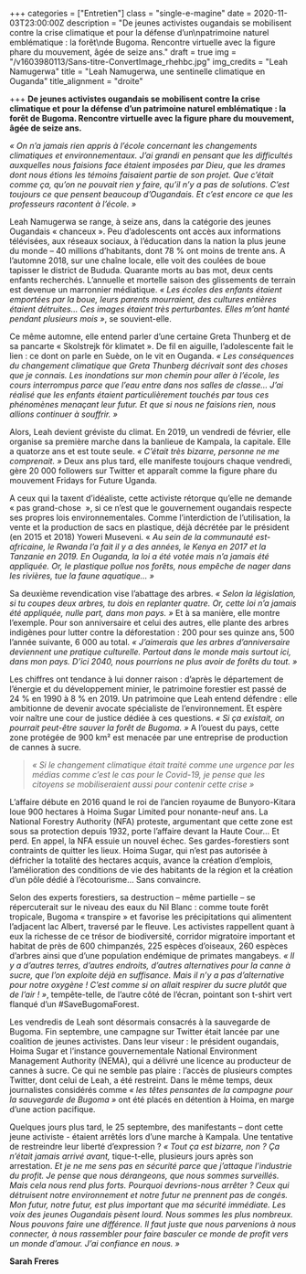 +++
categories = ["Entretien"]
class = "single-e-magine"
date = 2020-11-03T23:00:00Z
description = "De jeunes activistes ougandais se mobilisent contre la crise climatique et pour la défense d’un\npatrimoine naturel emblématique : la forêt\nde Bugoma. Rencontre virtuelle avec la figure phare du mouvement, âgée de seize ans."
draft = true
img = "/v1603980113/Sans-titre-ConvertImage_rhehbc.jpg"
img_credits = "Leah Namugerwa"
title = "Leah Namugerwa, une sentinelle climatique en Ouganda"
title_alignment = "droite"

+++
**De jeunes activistes ougandais se mobilisent contre la crise climatique et pour la défense d’un patrimoine naturel emblématique : la forêt de Bugoma. Rencontre virtuelle avec la figure phare du mouvement, âgée de seize ans.**

_« On n’a jamais rien appris à l’école concernant les changements climatiques et environnementaux. J’ai grandi en pensant que les difficultés auxquelles nous faisions face étaient imposées par Dieu, que les drames dont nous étions les témoins faisaient partie de son projet. Que c’était comme ça, qu’on ne pouvait rien y faire, qu’il n’y a pas de solutions. C’est toujours ce que pensent beaucoup d’Ougandais. Et c’est encore ce que les professeurs racontent à l’école. »_

Leah Namugerwa se range, à seize ans, dans la catégorie des jeunes Ougandais « chanceux ». Peu d’adolescents ont accès aux informations télévisées, aux réseaux sociaux, à l’éducation dans la nation la plus jeune du monde – 40 millions d’habitants, dont 78 % ont moins de trente ans. A l’automne 2018, sur une chaîne locale, elle voit des coulées de boue tapisser le district de Bududa. Quarante morts au bas mot, deux cents enfants recherchés. L’annuelle et mortelle saison des glissements de terrain est devenue un marronnier médiatique. _« Les écoles des enfants étaient emportées par la boue, leurs parents mourraient, des cultures entières étaient détruites… Ces images étaient très perturbantes. Elles m’ont hanté pendant plusieurs mois »_, se souvient-elle.

Ce même automne, elle entend parler d’une certaine Greta Thunberg et de sa pancarte « Skolstrejk för klimatet ». De fil en aiguille, l’adolescente fait le lien : ce dont on parle en Suède, on le vit en Ouganda. _« Les conséquences du changement climatique que Greta Thunberg décrivait sont des choses que je connais. Les inondations sur mon chemin pour aller à l’école, les cours interrompus parce que l’eau entre dans nos salles de classe… J’ai réalisé que les enfants étaient particulièrement touchés par tous ces phénomènes menaçant leur futur. Et que si nous ne faisions rien, nous allions continuer à souffrir. »_

Alors, Leah devient gréviste du climat. En 2019, un vendredi de février, elle organise sa première marche dans la banlieue de Kampala, la capitale. Elle a quatorze ans et est toute seule. _« C’était très bizarre, personne ne me comprenait. »_ Deux ans plus tard, elle manifeste toujours chaque vendredi, gère 20 000 followers sur Twitter et apparaît comme la figure phare du mouvement Fridays for Future Uganda.

A ceux qui la taxent d’idéaliste, cette activiste rétorque qu’elle ne demande « pas grand-chose &nbsp;», si ce n’est que le gouvernement ougandais respecte ses propres lois environnementales. Comme l’interdiction de l’utilisation, la vente et la production de sacs en plastique, déjà décrétée par le président (en 2015 et 2018) Yoweri Museveni. « _Au sein de la communauté est-africaine, le Rwanda l’a fait il y a des années, le Kenya en 2017 et la Tanzanie en 2019. En Ouganda, la loi a été votée mais n’a jamais été appliquée. Or, le plastique pollue nos forêts, nous empêche de nager dans les rivières, tue la faune aquatique… »_

Sa deuxième revendication vise l’abattage des arbres. _« Selon la législation, si tu coupes deux arbres, tu dois en replanter quatre. Or, cette loi n’a jamais été appliquée, nulle part, dans mon pays. »_ Et à sa manière, elle montre l’exemple. Pour son anniversaire et celui des autres, elle plante des arbres indigènes pour lutter contre la déforestation : 200 pour ses quinze ans, 500 l’année suivante, 6 000 au total. _« J’aimerais que les arbres d’anniversaire deviennent une pratique culturelle. Partout dans le monde mais surtout ici, dans mon pays. D’ici 2040, nous pourrions ne plus avoir de forêts du tout. »_

Les chiffres ont tendance à lui donner raison : d’après le département de l’énergie et du développement minier, le patrimoine forestier est passé de 24 % en 1990 à 8 % en 2019. Un patrimoine que Leah entend défendre : elle ambitionne de devenir avocate spécialiste de l’environnement. Et espère voir naître une cour de justice dédiée à ces questions. _« Si ça existait, on pourrait peut-être sauver la forêt de Bugoma. »_ A l’ouest du pays, cette zone protégée de 900 km² est menacée par une entreprise de production de cannes à sucre.

> _« Si le changement climatique était traité comme une urgence par les médias comme c’est le cas pour le Covid-19, je pense que les citoyens se mobiliseraient aussi pour contenir cette crise »_

L’affaire débute en 2016 quand le roi de l’ancien royaume de Bunyoro-Kitara loue 900 hectares à Hoima Sugar Limited pour nonante-neuf ans. La National Forestry Authority (NFA) proteste, argumentant que cette zone est sous sa protection depuis 1932, porte l’affaire devant la Haute Cour… Et perd. En appel, la NFA essuie un nouvel échec. Ses gardes-forestiers sont contraints de quitter les lieux. Hoima Sugar, qui n’est pas autorisée à défricher la totalité des hectares acquis, avance la création d’emplois, l’amélioration des conditions de vie des habitants de la région et la création d’un pôle dédié à l’écotourisme… Sans convaincre.

Selon des experts forestiers, sa destruction – même partielle – se répercuterait sur le niveau des eaux du Nil Blanc : comme toute forêt tropicale, Bugoma « transpire » et favorise les précipitations qui alimentent l’adjacent lac Albert, traversé par le fleuve. Les activistes rappellent quant à eux la richesse de ce trésor de biodiversité, corridor migratoire important et habitat de près de 600 chimpanzés, 225 espèces d’oiseaux, 260 espèces d’arbres ainsi que d’une population endémique de primates mangabeys. _« Il y a d’autres terres, d’autres endroits, d’autres alternatives pour la canne à sucre, que l’on exploite déjà en suffisance. Mais il n’y a pas d’alternative pour notre oxygène ! C’est comme si on allait respirer du sucre plutôt que de l’air ! »_, tempête-telle, de l’autre côté de l’écran, pointant son t-shirt vert flanqué d’un #SaveBugomaForest.

Les vendredis de Leah sont désormais consacrés à la sauvegarde de Bugoma. Fin septembre, une campagne sur Twitter était lancée par une coalition de jeunes activistes. Dans leur viseur : le président ougandais, Hoima Sugar et l’instance gouvernementale National Environment Management Authority (NEMA), qui a délivré une licence au producteur de cannes à sucre. Ce qui ne semble pas plaire : l’accès de plusieurs comptes Twitter, dont celui de Leah, a été restreint. Dans le même temps, deux journalistes considérés comme _« les têtes pensantes de la campagne pour la sauvegarde de Bugoma »_ ont été placés en détention à Hoima, en marge d’une action pacifique. 

Quelques jours plus tard, le 25 septembre, des manifestants – dont cette jeune activiste - étaient arrêtés lors d’une marche à Kampala. Une tentative de restreindre leur liberté d’expression ? _« Tout ça est bizarre, non ? Ça n’était jamais arrivé avant,_ tique-t-elle, plusieurs jours après son arrestation. _Et je ne me sens pas en sécurité parce que j’attaque l’industrie du profit. Je pense que nous dérangeons, que nous sommes surveillés. Mais cela nous rend plus forts. Pourquoi devrions-nous arrêter ? Ceux qui détruisent notre environnement et notre futur ne prennent pas de congés. Mon futur, notre futur, est plus important que ma sécurité immédiate. Les voix des jeunes Ougandais pèsent lourd. Nous sommes les plus nombreux. Nous pouvons faire une différence. Il faut juste que nous parvenions à nous connecter, à nous rassembler pour faire basculer ce monde de profit vers un monde d’amour. J’ai confiance en nous. »_

**Sarah Freres**
